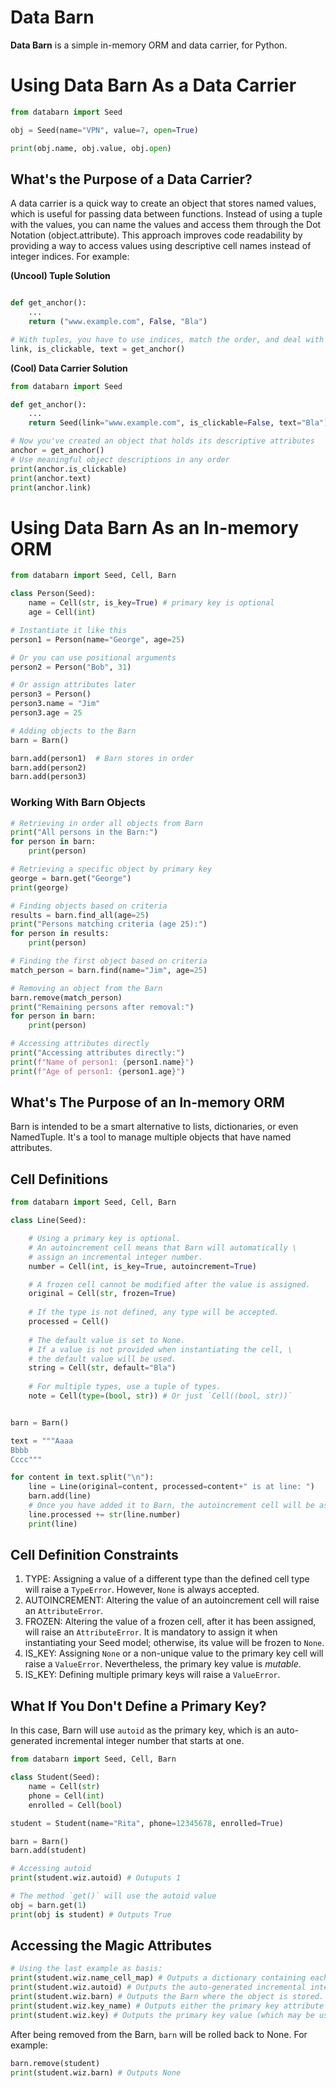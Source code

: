 # Data Barn
**Data Barn** is a simple in-memory ORM and data carrier, for Python.

# Using Data Barn As a Data Carrier

```Python
from databarn import Seed

obj = Seed(name="VPN", value=7, open=True)

print(obj.name, obj.value, obj.open)
```

## What's the Purpose of a Data Carrier?

A data carrier is a quick way to create an object that stores named values, which is useful for passing data between functions. Instead of using a tuple with the values, you can name the values and access them through the Dot Notation (object.attribute). This approach improves code readability by providing a way to access values using descriptive cell names instead of integer indices. For example:

**(Uncool) Tuple Solution**

```Python

def get_anchor():
    ...
    return ("www.example.com", False, "Bla")

# With tuples, you have to use indices, match the order, and deal with the names
link, is_clickable, text = get_anchor()
```

**(Cool) Data Carrier Solution**

```Python
from databarn import Seed

def get_anchor():
    ...
    return Seed(link="www.example.com", is_clickable=False, text="Bla")

# Now you've created an object that holds its descriptive attributes
anchor = get_anchor()
# Use meaningful object descriptions in any order
print(anchor.is_clickable)
print(anchor.text)
print(anchor.link)
```

# Using Data Barn As an In-memory ORM

```Python
from databarn import Seed, Cell, Barn

class Person(Seed):
    name = Cell(str, is_key=True) # primary key is optional
    age = Cell(int)

# Instantiate it like this
person1 = Person(name="George", age=25)

# Or you can use positional arguments
person2 = Person("Bob", 31)

# Or assign attributes later
person3 = Person()
person3.name = "Jim"
person3.age = 25

# Adding objects to the Barn
barn = Barn()

barn.add(person1)  # Barn stores in order
barn.add(person2)
barn.add(person3)
```

### Working With Barn Objects

```Python
# Retrieving in order all objects from Barn
print("All persons in the Barn:")
for person in barn:
    print(person)

# Retrieving a specific object by primary key
george = barn.get("George")
print(george)

# Finding objects based on criteria
results = barn.find_all(age=25)
print("Persons matching criteria (age 25):")
for person in results:
    print(person)

# Finding the first object based on criteria
match_person = barn.find(name="Jim", age=25)

# Removing an object from the Barn
barn.remove(match_person)
print("Remaining persons after removal:")
for person in barn:
    print(person)

# Accessing attributes directly
print("Accessing attributes directly:")
print(f"Name of person1: {person1.name}")
print(f"Age of person1: {person1.age}")
```

## What's The Purpose of an In-memory ORM

Barn is intended to be a smart alternative to lists, dictionaries, or even NamedTuple. It's a tool to manage multiple objects that have named attributes.

## Cell Definitions

```Python
from databarn import Seed, Cell, Barn

class Line(Seed):

    # Using a primary key is optional.
    # An autoincrement cell means that Barn will automatically \
    # assign an incremental integer number.
    number = Cell(int, is_key=True, autoincrement=True)

    # A frozen cell cannot be modified after the value is assigned.
    original = Cell(str, frozen=True)
    
    # If the type is not defined, any type will be accepted.
    processed = Cell()
    
    # The default value is set to None.
    # If a value is not provided when instantiating the cell, \
    # the default value will be used.
    string = Cell(str, default="Bla")
    
    # For multiple types, use a tuple of types.
    note = Cell(type=(bool, str)) # Or just `Cell((bool, str))`


barn = Barn()

text = """Aaaa
Bbbb
Cccc"""

for content in text.split("\n"):
    line = Line(original=content, processed=content+" is at line: ")
    barn.add(line)
    # Once you have added it to Barn, the autoincrement cell will be assigned
    line.processed += str(line.number)
    print(line)
```

## Cell Definition Constraints

1. TYPE: Assigning a value of a different type than the defined cell type will raise a `TypeError`. However, `None` is always accepted.
2. AUTOINCREMENT: Altering the value of an autoincrement cell will raise an `AttributeError`.
3. FROZEN: Altering the value of a frozen cell, after it has been assigned, will raise an `AttributeError`. It is mandatory to assign it when instantiating your Seed model; otherwise, its value will be frozen to `None`.
4. IS_KEY: Assigning `None` or a non-unique value to the primary key cell will raise a `ValueError`. Nevertheless, the primary key value is *mutable*.
5. IS_KEY: Defining multiple primary keys will raise a `ValueError`.

## What If You Don't Define a Primary Key?

In this case, Barn will use `autoid` as the primary key, which is an auto-generated incremental integer number that starts at one.

```Python
from databarn import Seed, Cell, Barn

class Student(Seed):
    name = Cell(str)
    phone = Cell(int)
    enrolled = Cell(bool)

student = Student(name="Rita", phone=12345678, enrolled=True)

barn = Barn()
barn.add(student)

# Accessing autoid
print(student.wiz.autoid) # Outuputs 1

# The method `get()` will use the autoid value
obj = barn.get(1)
print(obj is student) # Outputs True
```

## Accessing the Magic Attributes

```Python
# Using the last example as basis:
print(student.wiz.name_cell_map) # Outputs a dictionary containing each cell_name and its cell_instance.
print(student.wiz.autoid) # Outputs the auto-generated incremental integer id (even if not used).
print(student.wiz.barn) # Outputs the Barn where the object is stored.
print(student.wiz.key_name) # Outputs either the primary key attribute name or None (if not provided).
print(student.wiz.key) # Outputs the primary key value (which may be user-defined or `autoid`).
```

After being removed from the Barn, `barn` will be rolled back to None. For example:
```Python
barn.remove(student)
print(student.wiz.barn) # Outputs None
```